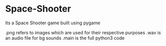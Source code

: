 # Space-Shooter
Its a Space Shooter game built using pygame

.png refers to images which are used for their respective purposes
.wav is an audio file for bg sounds
.main is the full python3 code
